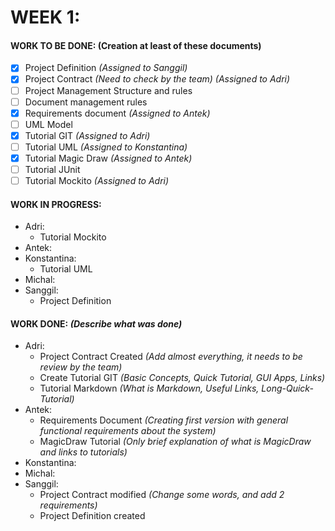 # WEEK 1:
#### WORK TO BE DONE: (Creation at least of these documents)

 - [X] Project Definition *(Assigned to Sanggil)*
 - [X] Project Contract *(Need to check by the team) (Assigned to Adri)*
 - [ ] Project Management Structure and rules
 - [ ] Document management rules
 - [X] Requirements document *(Assigned to Antek)*
 - [ ] UML Model
 - [X] Tutorial GIT *(Assigned to Adri)*
 - [ ] Tutorial UML *(Assigned to Konstantina)*
 - [X] Tutorial Magic Draw *(Assigned to Antek)*
 - [ ] Tutorial JUnit
 - [ ] Tutorial Mockito *(Assigned to Adri)*

#### WORK IN PROGRESS:

* Adri:
   - Tutorial Mockito
* Antek:
* Konstantina:
   - Tutorial UML
* Michal: 
* Sanggil:
  - Project Definition

#### WORK DONE: *(Describe what was done)*
* Adri:
	- Project Contract Created *(Add almost everything, it needs to be review by the team)*
	- Create Tutorial GIT *(Basic Concepts, Quick Tutorial, GUI Apps, Links)*
   - Tutorial Markdown _(What is Markdown, Useful Links, Long-Quick-Tutorial)_
* Antek:
   - Requirements Document *(Creating first version with general functional requirements about the system)*
   - MagicDraw Tutorial *(Only brief explanation of what is MagicDraw and links to tutorials)*
* Konstantina:
* Michal:
* Sanggil:
  - Project Contract modified *(Change some words, and add 2 requirements)*
  - Project Definition created
